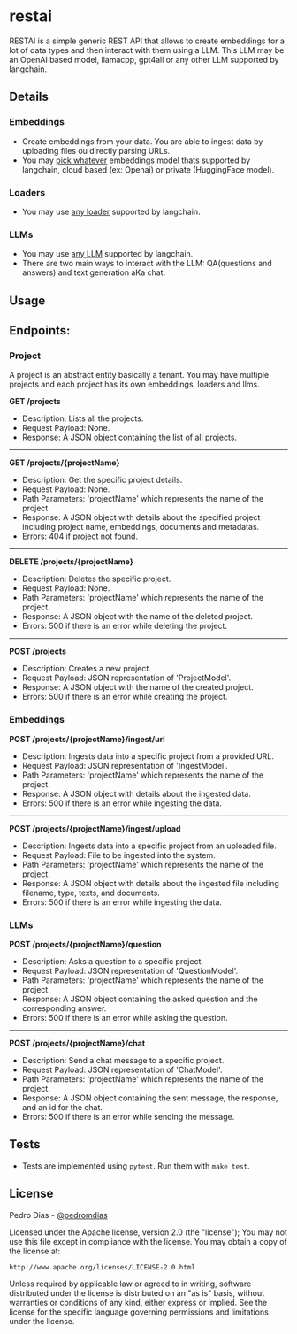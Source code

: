 # restai

RESTAI is a simple generic REST API that allows to create embeddings for a lot of data types and then interact with them using a LLM.
This LLM may be an OpenAI based model, llamacpp, gpt4all or any other LLM supported by langchain.

## Details
### Embeddings
* Create embeddings from your data. You are able to ingest data by uploading files ou directly parsing URLs.
* You may [pick whatever](modules/embeddings.py) embeddings model thats supported by langchain, cloud based (ex: Openai) or private (HuggingFace model).

### Loaders
* You may use [any loader](modules/loaders.py) supported by langchain.

### LLMs
* You may use [any LLM](modules/llms.py) supported by langchain.
* There are two main ways to interact with the LLM: QA(questions and answers) and text generation aKa chat.

## Usage

## Endpoints:

### Project

A project is an abstract entity basically a tenant. You may have multiple projects and each project has its own embeddings, loaders and llms.

**GET /projects**

- Description: Lists all the projects.
- Request Payload: None.
- Response: A JSON object containing the list of all projects.

---

**GET /projects/{projectName}**

- Description: Get the specific project details.
- Request Payload: None.
- Path Parameters: 'projectName' which represents the name of the project.
- Response: A JSON object with details about the specified project including project name, embeddings, documents and metadatas. 
- Errors: 404 if project not found.

---

**DELETE /projects/{projectName}**

- Description: Deletes the specific project.
- Request Payload: None.
- Path Parameters: 'projectName' which represents the name of the project.
- Response: A JSON object with the name of the deleted project.
- Errors: 500 if there is an error while deleting the project.

---

**POST /projects**

- Description: Creates a new project.
- Request Payload: JSON representation of 'ProjectModel'.
- Response: A JSON object with the name of the created project.
- Errors: 500 if there is an error while creating the project.

### Embeddings

**POST /projects/{projectName}/ingest/url**

- Description: Ingests data into a specific project from a provided URL.
- Request Payload: JSON representation of 'IngestModel'.
- Path Parameters: 'projectName' which represents the name of the project.
- Response: A JSON object with details about the ingested data.
- Errors: 500 if there is an error while ingesting the data.

---

**POST /projects/{projectName}/ingest/upload**

- Description: Ingests data into a specific project from an uploaded file.
- Request Payload: File to be ingested into the system.
- Path Parameters: 'projectName' which represents the name of the project.
- Response: A JSON object with details about the ingested file including filename, type, texts, and documents.
- Errors: 500 if there is an error while ingesting the data.

### LLMs

**POST /projects/{projectName}/question**

- Description: Asks a question to a specific project.
- Request Payload: JSON representation of 'QuestionModel'.
- Path Parameters: 'projectName' which represents the name of the project.
- Response: A JSON object containing the asked question and the corresponding answer.
- Errors: 500 if there is an error while asking the question.

---

**POST /projects/{projectName}/chat**

- Description: Send a chat message to a specific project.
- Request Payload: JSON representation of 'ChatModel'.
- Path Parameters: 'projectName' which represents the name of the project.
- Response: A JSON object containing the sent message, the response, and an id for the chat.
- Errors: 500 if there is an error while sending the message.

## Tests

 * Tests are implemented using `pytest`. Run them with `make test`.

## License

Pedro Dias - [@pedromdias](https://twitter.com/pedromdias)

Licensed under the Apache license, version 2.0 (the "license"); You may not use this file except in compliance with the license. You may obtain a copy of the license at:

    http://www.apache.org/licenses/LICENSE-2.0.html

Unless required by applicable law or agreed to in writing, software distributed under the license is distributed on an "as is" basis, without warranties or conditions of any kind, either express or implied. See the license for the specific language governing permissions and limitations under the license.
